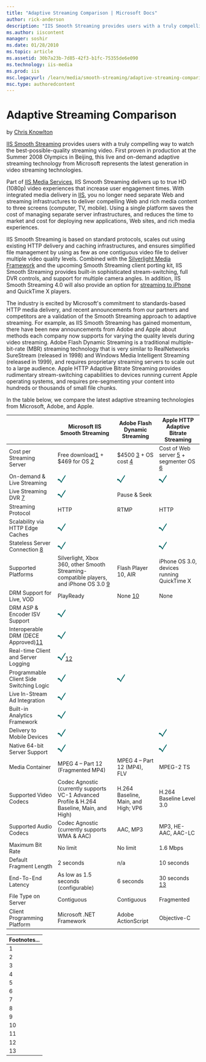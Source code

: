 ```yaml
---
title: "Adaptive Streaming Comparison | Microsoft Docs"
author: rick-anderson
description: "IIS Smooth Streaming provides users with a truly compelling way to watch the best-possible-quality streaming video. First proven in production at the Summer..."
ms.author: iiscontent
manager: soshir
ms.date: 01/28/2010
ms.topic: article
ms.assetid: 30b7a23b-7d85-42f3-b1fc-75355de6e090
ms.technology: iis-media
ms.prod: iis
msc.legacyurl: /learn/media/smooth-streaming/adaptive-streaming-comparison
msc.type: authoredcontent
---
```

Adaptive Streaming Comparison
====================
by [Chris Knowlton](https://twitter.com/chris_knowlton)

[IIS Smooth Streaming](https://www.iis.net/downloads/microsoft/smooth-streaming) provides users with a truly compelling way to watch the best-possible-quality streaming video. First proven in production at the Summer 2008 Olympics in Beijing, this live and on-demand adaptive streaming technology from Microsoft represents the latest generation in video streaming technologies.

Part of [IIS Media Services](https://www.iis.net/media), IIS Smooth Streaming delivers up to true HD (1080p) video experiences that increase user engagement times. With integrated media delivery in [IIS](https://www.iis.net/overview), you no longer need separate Web and streaming infrastructures to deliver compelling Web and rich media content to three screens (computer, TV, mobile). Using a single platform saves the cost of managing separate server infrastructures, and reduces the time to market and cost for deploying new applications, Web sites, and rich media experiences.

IIS Smooth Streaming is based on standard protocols, scales out using existing HTTP delivery and caching infrastructures, and ensures simplified file management by using as few as one contiguous video file to deliver multiple video quality levels. Combined with the [Silverlight Media Framework](http://smf.codeplex.com/) and the upcoming Smooth Streaming client porting kit, IIS Smooth Streaming provides built-in sophisticated stream-switching, full DVR controls, and support for multiple camera angles. In addition, IIS Smooth Streaming 4.0 will also provide an option for [streaming to iPhone](https://www.iis.net/overview/choice/integratedmediaplatform) and QuickTime X players.

The industry is excited by Microsoft's commitment to standards-based HTTP media delivery, and recent announcements from our partners and competitors are a validation of the Smooth Streaming approach to adaptive streaming. For example, as IIS Smooth Streaming has gained momentum, there have been new announcements from Adobe and Apple about methods each company now supports for varying the quality levels during video streaming. Adobe Flash Dynamic Streaming is a traditional multiple-bit-rate (MBR) streaming technology that is very similar to RealNetworks SureStream (released in 1998) and Windows Media Intelligent Streaming (released in 1999), and requires proprietary streaming servers to scale out to a large audience. Apple HTTP Adaptive Bitrate Streaming provides rudimentary stream-switching capabilities to devices running current Apple operating systems, and requires pre-segmenting your content into hundreds or thousands of small file chunks.

In the table below, we compare the latest adaptive streaming technologies from Microsoft, Adobe, and Apple.   

|  | Microsoft IIS Smooth Streaming | Adobe Flash Dynamic Streaming | Apple HTTP Adaptive Bitrate Streaming |
| --- | --- | --- | --- |
| Cost per Streaming Server | Free download[1](#1) + $469 for OS [2](#2) | $4500 [3](#3) + OS cost [4](#4) | Cost of Web server [5](#5) + segmenter OS [6](#6) |
| On-demand &amp; Live Streaming | ![](adaptive-streaming-comparison/_static/image1.gif) | ![](adaptive-streaming-comparison/_static/image3.gif) | ![](adaptive-streaming-comparison/_static/image5.gif) |
| Live Streaming DVR [7](adaptive-streaming-comparison.md#7) | ![](adaptive-streaming-comparison/_static/image7.gif) | Pause &amp; Seek |  |
| Streaming Protocol | HTTP | RTMP | HTTP |
| Scalability via HTTP Edge Caches | ![](adaptive-streaming-comparison/_static/image9.gif) |  | ![](adaptive-streaming-comparison/_static/image11.gif) |
| Stateless Server Connection [8](adaptive-streaming-comparison.md#8) | ![](adaptive-streaming-comparison/_static/image13.gif) |  | ![](adaptive-streaming-comparison/_static/image15.gif) |
| Supported Platforms | Silverlight, Xbox 360, other Smooth Streaming-compatible players, and iPhone OS 3.0 [9](adaptive-streaming-comparison.md#9) | Flash Player 10, AIR | iPhone OS 3.0, devices running QuickTime X |
| DRM Support for Live, VOD | PlayReady | None [10](adaptive-streaming-comparison.md#10) | None |
| DRM ASP &amp; Encoder ISV Support | ![](adaptive-streaming-comparison/_static/image17.gif) |  |  |
| Interoperable DRM (DECE Approved)[11](adaptive-streaming-comparison.md#11) | ![](adaptive-streaming-comparison/_static/image19.gif) |  |  |
| Real-time Client and Server Logging | ![](adaptive-streaming-comparison/_static/image21.gif)[12](adaptive-streaming-comparison.md#12) |  |  |
| Programmable Client Side Switching Logic | ![](adaptive-streaming-comparison/_static/image23.gif) | ![](adaptive-streaming-comparison/_static/image25.gif) |  |
| Live In-Stream Ad Integration | ![](adaptive-streaming-comparison/_static/image27.gif) |  |  |
| Built-in Analytics Framework | ![](adaptive-streaming-comparison/_static/image29.gif) |  |  |
| Delivery to Mobile Devices | ![](adaptive-streaming-comparison/_static/image31.gif) |  | ![](adaptive-streaming-comparison/_static/image33.gif) |
| Native 64-bit Server Support | ![](adaptive-streaming-comparison/_static/image35.gif) |  | ![](adaptive-streaming-comparison/_static/image37.gif) |
| Media Container | MPEG 4 – Part 12 (Fragmented MP4) | MPEG 4 – Part 12 (MP4), FLV | MPEG-2 TS |
| Supported Video Codecs | Codec Agnostic (currently supports VC-1 Advanced Profile &amp; H.264 Baseline, Main, and High) | H.264 Baseline, Main, and High; VP6 | H.264 Baseline Level 3.0 |
| Supported Audio Codecs | Codec Agnostic (currently supports WMA &amp; AAC) | AAC, MP3 | MP3, HE-AAC, AAC-LC |
| Maximum Bit Rate | No limit | No limit | 1.6 Mbps |
| Default Fragment Length | 2 seconds | n/a | 10 seconds |
| End-To-End Latency | As low as 1.5 seconds (configurable) | 6 seconds | 30 seconds [13](adaptive-streaming-comparison.md#13) |
| File Type on Server | Contiguous | Contiguous | Fragmented |
| Client Programming Platform | Microsoft .NET Framework | Adobe ActionScript | Objective-C |
  

| Footnotes... |
| --- |
| <a id="1"></a>1 | IIS Smooth Streaming is part of the free [IIS Media Services](https://www.iis.net/media) download for Windows Server 2008 and Windows Server 2008 R2 . |
| <a id="2"></a>2 | Runs on any edition of Windows Server® 2008 or Windows Server 2008 R2 including Windows® Web Server, which has a list price of $469. |
| <a id="3"></a>3 | Assumes use of Adobe Flash Media Interactive Server to support Pause, Seek, Authentication, and higher scalability |
| <a id="4"></a>4 | Requires Windows Server 2003 SP2, Windows Server 2008, Red Hat® Enterprise Linux® 4, or Red Hat Enterprise Linux 5.2. |
| <a id="5"></a>5 | Runs on any Web server. Also requires the Apple streaming segmenter – see next note. |
| <a id="6"></a>6 | The Apple stream segmenter is a utility that receives encoded MPEG2-TS and breaks it into 10 second "chunks" for delivery. This free download requires an Intel-based Mac, with a Mac Pro or an XServe having two Ethernet network interfaces recommended. |
| <a id="7"></a>7 | Full DVR features include Pause, Seek, Fast Forward (e.g., 2x, 5x playback speeds), Fast Rewind, Go To Live, Instant Replay, and Slow Motion. |
| <a id="8"></a>8 | A stateless (non-persistent) connection between server and client increases scalability and allows seamless failover or rollover between load-balanced servers. |
| <a id="9"></a>9 | Support for adaptive streaming to the Apple iPhone from IIS Media Services 4 was [announced](https://blogs.iis.net/chriskno/archive/2009/12/01/faqs-on-using-iis-smooth-streaming-with-the-apple-iphone.aspx) on October 18th, 2009. |
| <a id="10"></a>10 | Future support was [announced](http://www.adobe.com/products/flashmediastreaming/systemreqs/) Sept. 10, 2009. Proposed availability is H1 CY10 for delivery to a future version of Adobe® Flash® Player and Adobe AIR™. |
| <a id="11"></a>11 | Digital Entertainment Content Ecosystem (DECE, LLC) is a consortium of major Hollywood studios, consumer electronics manufacturers and retailers, network hardware vendors, systems integrators and Digital Rights Management (DRM) vendors chartered to develop a set of standards for the digital distribution of premium Hollywood content. |
| <a id="12"></a>12 | Real-time logging for Silverlight applications using the [IIS Advanced Logging](https://www.iis.net/downloads/microsoft/advanced-logging) extension. |
| <a id="13"></a>13 | Encoded live streams are processed by the Apple stream segmenter. This intermediate step results in increased latency for live delivery. |